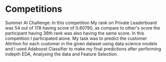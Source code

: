 # Competitions

Summer AI Challenge: In this competition My rank on Private Leaderboard was 54 out of 178 having score of 0.80790, as compare to other's score the participant having 36th rank was also having the same score. In this competition I participated alone. My task was to predict the customer Attrition for each customer in the given dataset using data science models and I used Adaboost Classifier to make my final predictions after performing indepth EDA, Analysing the data and Feature Selection.
